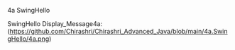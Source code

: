 4a SwingHello

SwingHello Display_Message4a:(https://github.com/Chirashri/Chirashri_Advanced_Java/blob/main/4a.SwingHello/4a.png)
